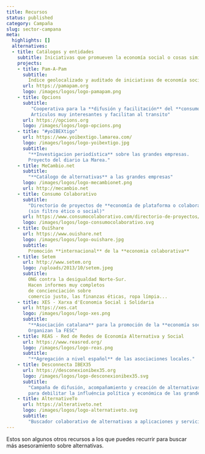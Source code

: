 ```yaml
---
title: Recursos
status: published
category: Campaña
slug: sector-campana
meta:
  highlights: []
  alternatives:
  - title: Catálogos y entidades
    subtitle: Iniciativas que promueven la economía social o cosas similares
    projects:
    - title: Pam-A-Pam
      subtitle:
        Índice geolocalizado y auditado de iniciativas de economía social en Cataluña. (Promovido por la XES)"
      url: https://pamapam.org
      logo: /images/logos/logo-pamapam.png
    - title: Opcions
      subtitle:
         "Cooperativa para la **difusión y facilitación** del **consumo consciente**.
         Artículos muy interesantes y facilitan al transito"
      url: https://opcions.org
      logo: /images/logos/logo-opcions.png
    - title: "#yoIBEXtigo"
      url: https://www.yoibextigo.lamarea.com/
      logo: /images/logos/logo-yoibextigo.jpg
      subtitle:
        "**Investigacion periodística** sobre las grandes empresas.
        Proyecto del diario La Marea."
    - title: MeCambio.net
      subtitle:
        "**Catálogo de alternativas** a las grandes empresas"
      logo: /images/logos/logo-mecambionet.png
      url: http://mecambio.net
    - title: Consumo Colaborativo
      subtitle:
        "Directorio de proyectos de **economía de plataforma o colaborativa**
        (sin filtro ético o social)"
      url: https://www.consumocolaborativo.com/directorio-de-proyectos/
      logo: /images/logos/logo-consumocolaborativo.svg
    - title: OuiShare
      url: https://www.ouishare.net
      logo: /images/logos/logo-ouishare.jpg
      subtitle:
        Promoción **internacional** de la **economia colaborativa**
    - title: Setem
      url: http://www.setem.org
      logo: /uploads/2013/10/setem.jpeg
      subtitle:
        ONG contra la desigualdad Norte-Sur.
        Hacen informes muy completos
        de concienciación sobre
        comercio justo, las finanzas éticas, ropa límpia...
    - title: XES - Xarxa d'Economia Social i Solidaria
      url: https://xes.cat
      logo: /images/logos/logo-xes.png
      subtitle:
        "**Asociación catalana** para la promoción de la **economía social**.
        Organizan la FESC"
    - title: REAS - Red de Redes de Economía Alternativa y Social
      url: https://www.reasred.org/
      logo: /images/logos/logo-reas.png
      subtitle:
        "**Agregación a nivel español** de las asociaciones locales."
    - title: Desconnecta IBEX35
      url: https://desconexionibex35.org
      logo: /images/logos/logo-desconexionibex35.svg
      subtitle:
        "Campaña de difusión, acompañamiento y creación de alternativas
        para debilitar la influéncia política y económica de las grandes empresas."
    - title: AlternativeTo
      url: https://alterativeto.net
      logo: /images/logos/logo-alternativeto.svg
      subtitle:
        "Buscador colaborativo de alternativas a aplicaciones y servicios online"
---
```


Estos son algunos otros recursos a los que puedes recurrir para buscar más asesoramiento sobre alternativas.



